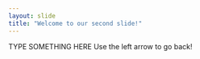 ```yaml
---
layout: slide
title: "Welcome to our second slide!"
---
```

TYPE SOMETHING HERE 
Use the left arrow to go back!
